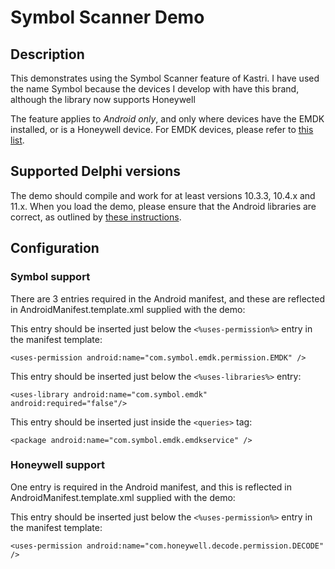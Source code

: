 # Symbol Scanner Demo

## Description

This demonstrates using the Symbol Scanner feature of Kastri. I have used the name Symbol because the devices I develop with have this brand, although the library now supports Honeywell

The feature applies to *Android only*, and only where devices have the EMDK installed, or is a Honeywell device. For EMDK devices, please refer to [this list](https://www.zebra.com/us/en/support-downloads/software/developer-tools/emdk-for-android.html).

## Supported Delphi versions

The demo should compile and work for at least versions 10.3.3, 10.4.x and 11.x. When you load the demo, please ensure that the Android libraries are correct, as outlined by [these instructions](https://github.com/DelphiWorlds/HowTo/tree/main/Solutions/AndroidLibraries).

## Configuration

### Symbol support

There are 3 entries required in the Android manifest, and these are reflected in AndroidManifest.template.xml supplied with the demo:

This entry should be inserted just below the `<%uses-permission%>` entry in the manifest template:

`<uses-permission android:name="com.symbol.emdk.permission.EMDK" />`

This entry should be inserted just below the `<%uses-libraries%>` entry:

`<uses-library android:name="com.symbol.emdk" android:required="false"/>`

This entry should be inserted just inside the `<queries>` tag:

`<package android:name="com.symbol.emdk.emdkservice" />`

### Honeywell support

One entry is required in the Android manifest, and this is reflected in AndroidManifest.template.xml supplied with the demo:

This entry should be inserted just below the `<%uses-permission%>` entry in the manifest template:

`<uses-permission android:name="com.honeywell.decode.permission.DECODE" />`